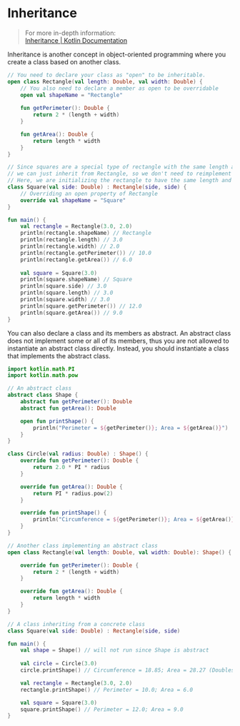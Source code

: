 # Inheritance

> For more in-depth information:\
> [Inheritance | Kotlin Documentation](https://kotlinlang.org/docs/inheritance.html)

Inheritance is another concept in object-oriented programming where you create a class based on another class.

```kotlin
// You need to declare your class as "open" to be inheritable.
open class Rectangle(val length: Double, val width: Double) {
    // You also need to declare a member as open to be overridable
    open val shapeName = "Rectangle" 
    
    fun getPerimeter(): Double {
        return 2 * (length + width)
    }

    fun getArea(): Double {
        return length * width
    }
}

// Since squares are a special type of rectangle with the same length and width,
// we can just inherit from Rectangle, so we don't need to reimplement getPerimeter and getArea.
// Here, we are initializing the rectangle to have the same length and width as the property side.
class Square(val side: Double) : Rectangle(side, side) {
    // Overriding an open property of Rectangle
    override val shapeName = "Square"
}

fun main() {
    val rectangle = Rectangle(3.0, 2.0)
    println(rectangle.shapeName) // Rectangle
    println(rectangle.length) // 3.0
    println(rectangle.width) // 2.0
    println(rectangle.getPerimeter()) // 10.0
    println(rectangle.getArea()) // 6.0
    
    val square = Square(3.0)
    println(square.shapeName) // Square
    println(square.side) // 3.0
    println(square.length) // 3.0
    println(square.width) // 3.0
    println(square.getPerimeter()) // 12.0
    println(square.getArea()) // 9.0
}
```

You can also declare a class and its members as abstract. An abstract class does not implement some or all of its members, thus you are not allowed to instantiate an abstract class directly. Instead, you should instantiate a class that implements the abstract class.
```kotlin
import kotlin.math.PI
import kotlin.math.pow

// An abstract class
abstract class Shape {
    abstract fun getPerimeter(): Double
    abstract fun getArea(): Double

    open fun printShape() {
        println("Perimeter = ${getPerimeter()}; Area = ${getArea()}")
    }
}

class Circle(val radius: Double) : Shape() {
    override fun getPerimeter(): Double {
        return 2.0 * PI * radius
    }

    override fun getArea(): Double {
        return PI * radius.pow(2)
    }

    override fun printShape() {
        println("Circumference = ${getPerimeter()}; Area = ${getArea()}")
    }
}

// Another class implementing an abstract class
open class Rectangle(val length: Double, val width: Double): Shape() {

    override fun getPerimeter(): Double {
        return 2 * (length + width)
    }

    override fun getArea(): Double {
        return length * width
    }
}

// A class inheriting from a concrete class
class Square(val side: Double) : Rectangle(side, side)

fun main() {
    val shape = Shape() // will not run since Shape is abstract
    
    val circle = Circle(3.0)
    circle.printShape() // Circumference = 18.85; Area = 28.27 (Doubles rounded off)

    val rectangle = Rectangle(3.0, 2.0)
    rectangle.printShape() // Perimeter = 10.0; Area = 6.0

    val square = Square(3.0)
    square.printShape() // Perimeter = 12.0; Area = 9.0
}
```